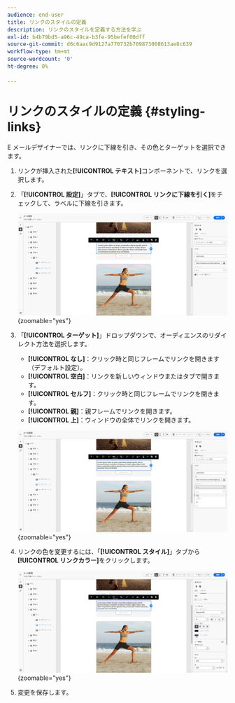```yaml
---
audience: end-user
title: リンクのスタイルの定義
description: リンクのスタイルを定義する方法を学ぶ
exl-id: b4b79bd5-a96c-49ca-b3fe-95befef00dff
source-git-commit: d6c6aac9d9127a770732b709873008613ae8c639
workflow-type: tm+mt
source-wordcount: '0'
ht-degree: 0%

---
```


# リンクのスタイルの定義 {#styling-links}

E メールデザイナーでは、リンクに下線を引き、その色とターゲットを選択できます。

1. リンクが挿入された&#x200B;**[!UICONTROL テキスト]**&#x200B;コンポーネントで、リンクを選択します。

1. 「**[!UICONTROL 設定]**」タブで、**[!UICONTROL リンクに下線を引く]**&#x200B;をチェックして、ラベルに下線を引きます。

   ![「設定」タブの「リンクに下線を引く」オプションを示すスクリーンショット。](assets/link_1.png){zoomable="yes"}

1. 「**[!UICONTROL ターゲット]**」ドロップダウンで、オーディエンスのリダイレクト方法を選択します。

   * **[!UICONTROL なし]**：クリック時と同じフレームでリンクを開きます（デフォルト設定）。
   * **[!UICONTROL 空白]**：リンクを新しいウィンドウまたはタブで開きます。
   * **[!UICONTROL セルフ]**：クリック時と同じフレームでリンクを開きます。
   * **[!UICONTROL 親]**：親フレームでリンクを開きます。
   * **[!UICONTROL 上]**：ウィンドウの全体でリンクを開きます。

   ![「設定」タブの「ターゲット」ドロップダウンオプションを示すスクリーンショット。](assets/link_2.png){zoomable="yes"}

1. リンクの色を変更するには、「**[!UICONTROL スタイル]**」タブから&#x200B;**[!UICONTROL リンクカラー]**&#x200B;をクリックします。

   ![「スタイル」タブの「リンクカラー」オプションを示すスクリーンショット。](assets/link_3.png){zoomable="yes"}

1. 変更を保存します。